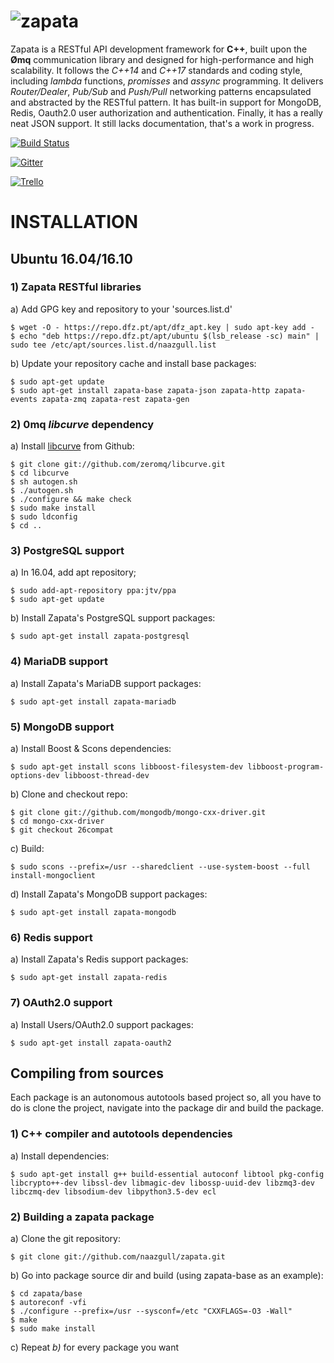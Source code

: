 ![zapata](http://dfz.pt/logo_zapata.png)
================================

Zapata is a RESTful API development framework for **C++**, built upon the **&#216;mq**
communication library and designed for high-performance and high
scalability. It follows the _C++14_ and _C++17_ standards and coding style,
including _lambda_ functions, _promisses_ and _assync_ programming. It delivers 
*Router/Dealer*, *Pub/Sub* and *Push/Pull* networking patterns 
encapsulated and abstracted by the RESTful pattern. It has built-in support
for MongoDB, Redis, Oauth2.0 user authorization and authentication. Finally, 
it has a really neat JSON support. It still lacks documentation, that's a work in progress.

[![Build Status](https://travis-ci.org/naazgull/zapata.svg?branch=master)](https://travis-ci.org/naazgull/zapata)

[![Gitter](https://badges.gitter.im/Join%20Chat.svg)](https://gitter.im/naazgull/zapata?utm_source=badge&utm_medium=badge&utm_campaign=pr-badge)

[![Trello](http://dfz.pt/img/trello_board.png)](https://trello.com/b/wD0PvV0H/github-com-naazgull-zapata)

# INSTALLATION

## Ubuntu 16.04/16.10

### 1) Zapata RESTful libraries ###

a) Add GPG key and repository to your 'sources.list.d'

	$ wget -O - https://repo.dfz.pt/apt/dfz_apt.key | sudo apt-key add -
	$ echo "deb https://repo.dfz.pt/apt/ubuntu $(lsb_release -sc) main" | sudo tee /etc/apt/sources.list.d/naazgull.list

b) Update your repository cache and install base packages:

	$ sudo apt-get update
	$ sudo apt-get install zapata-base zapata-json zapata-http zapata-events zapata-zmq zapata-rest zapata-gen

### 2) 0mq _libcurve_ dependency ###

a) Install [libcurve](https://github.com/zeromq/libcurve) from Github:

	$ git clone git://github.com/zeromq/libcurve.git
	$ cd libcurve
	$ sh autogen.sh
	$ ./autogen.sh
	$ ./configure && make check
	$ sudo make install
	$ sudo ldconfig
	$ cd ..

### 3) PostgreSQL support ###

a) In 16.04, add apt repository;

	$ sudo add-apt-repository ppa:jtv/ppa
	$ sudo apt-get update

b) Install Zapata's PostgreSQL support packages:

	$ sudo apt-get install zapata-postgresql

### 4) MariaDB support ###

a) Install Zapata's MariaDB support packages:

	$ sudo apt-get install zapata-mariadb

### 5) MongoDB support ###

a) Install Boost & Scons dependencies:

	$ sudo apt-get install scons libboost-filesystem-dev libboost-program-options-dev libboost-thread-dev

b) Clone and checkout repo:

	$ git clone git://github.com/mongodb/mongo-cxx-driver.git
	$ cd mongo-cxx-driver
	$ git checkout 26compat

c) Build:

	$ sudo scons --prefix=/usr --sharedclient --use-system-boost --full install-mongoclient

d) Install Zapata's MongoDB support packages:

	$ sudo apt-get install zapata-mongodb

### 6) Redis support ###

a) Install Zapata's Redis support packages:

	$ sudo apt-get install zapata-redis

### 7) OAuth2.0 support ###

a) Install Users/OAuth2.0 support packages:

	$ sudo apt-get install zapata-oauth2

## Compiling from sources

Each package is an autonomous autotools based project so, all you have to do is clone the project, 
navigate into the package dir and build the package.

### 1) C++ compiler and autotools dependencies

a) Install dependencies:

	$ sudo apt-get install g++ build-essential autoconf libtool pkg-config libcrypto++-dev libssl-dev libmagic-dev libossp-uuid-dev libzmq3-dev libczmq-dev libsodium-dev libpython3.5-dev ecl

### 2) Building a zapata package

a) Clone the git repository:

	$ git clone git://github.com/naazgull/zapata.git
	
b) Go into package source dir and build (using zapata-base as an example):

	$ cd zapata/base
	$ autoreconf -vfi 
	$ ./configure --prefix=/usr --sysconf=/etc "CXXFLAGS=-O3 -Wall"
	$ make
	$ sudo make install
	
c) Repeat _b)_ for every package you want
